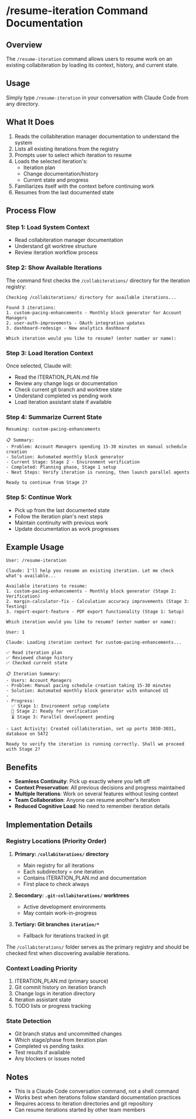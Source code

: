 # /resume-iteration Command Documentation

## Overview
The `/resume-iteration` command allows users to resume work on an existing collabiteration by loading its context, history, and current state.

## Usage
Simply type `/resume-iteration` in your conversation with Claude Code from any directory.

## What It Does
1. Reads the collabiteration manager documentation to understand the system
2. Lists all existing iterations from the registry
3. Prompts user to select which iteration to resume
4. Loads the selected iteration's:
   - Iteration plan
   - Change documentation/history
   - Current state and progress
5. Familiarizes itself with the context before continuing work
6. Resumes from the last documented state

## Process Flow

### Step 1: Load System Context
- Read collabiteration manager documentation
- Understand git worktree structure
- Review iteration workflow process

### Step 2: Show Available Iterations
The command first checks the `/collabiterations/` directory for the iteration registry:

```
Checking /collabiterations/ directory for available iterations...

Found 3 iterations:
1. custom-pacing-enhancements - Monthly block generator for Account Managers
2. user-auth-improvements - OAuth integration updates
3. dashboard-redesign - New analytics dashboard

Which iteration would you like to resume? (enter number or name):
```

### Step 3: Load Iteration Context
Once selected, Claude will:
- Read the ITERATION_PLAN.md file
- Review any change logs or documentation
- Check current git branch and worktree state
- Understand completed vs pending work
- Load iteration assistant state if available

### Step 4: Summarize Current State
```
Resuming: custom-pacing-enhancements

📋 Summary:
- Problem: Account Managers spending 15-30 minutes on manual schedule creation
- Solution: Automated monthly block generator
- Current Stage: Stage 2 - Environment verification
- Completed: Planning phase, Stage 1 setup
- Next Steps: Verify iteration is running, then launch parallel agents

Ready to continue from Stage 2?
```

### Step 5: Continue Work
- Pick up from the last documented state
- Follow the iteration plan's next steps
- Maintain continuity with previous work
- Update documentation as work progresses

## Example Usage

```
User: /resume-iteration

Claude: I'll help you resume an existing iteration. Let me check what's available...

Available iterations to resume:
1. custom-pacing-enhancements - Monthly block generator (Stage 2: Verification)
2. margin-calculator-fix - Calculation accuracy improvements (Stage 3: Testing)
3. report-export-feature - PDF export functionality (Stage 1: Setup)

Which iteration would you like to resume? (enter number or name):

User: 1

Claude: Loading iteration context for custom-pacing-enhancements...

✅ Read iteration plan
✅ Reviewed change history
✅ Checked current state

📋 Iteration Summary:
- Users: Account Managers
- Problem: Manual pacing schedule creation taking 15-30 minutes
- Solution: Automated monthly block generator with enhanced UI
- 
- Progress:
  ✅ Stage 1: Environment setup complete
  🔄 Stage 2: Ready for verification
  ⏳ Stage 3: Parallel development pending
  
- Last Activity: Created collabiteration, set up ports 3030-3031, database on 5472

Ready to verify the iteration is running correctly. Shall we proceed with Stage 2?
```

## Benefits
- **Seamless Continuity**: Pick up exactly where you left off
- **Context Preservation**: All previous decisions and progress maintained
- **Multiple Iterations**: Work on several features without losing context
- **Team Collaboration**: Anyone can resume another's iteration
- **Reduced Cognitive Load**: No need to remember iteration details

## Implementation Details

### Registry Locations (Priority Order)
1. **Primary: `/collabiterations/` directory**
   - Main registry for all iterations
   - Each subdirectory = one iteration
   - Contains ITERATION_PLAN.md and documentation
   - First place to check always

2. **Secondary: `.git-collabiterations/` worktrees**
   - Active development environments
   - May contain work-in-progress

3. **Tertiary: Git branches `iteration/*`**
   - Fallback for iterations tracked in git

The `/collabiterations/` folder serves as the primary registry and should be checked first when discovering available iterations.

### Context Loading Priority
1. ITERATION_PLAN.md (primary source)
2. Git commit history on iteration branch
3. Change logs in iteration directory
4. Iteration assistant state
5. TODO lists or progress tracking

### State Detection
- Git branch status and uncommitted changes
- Which stage/phase from iteration plan
- Completed vs pending tasks
- Test results if available
- Any blockers or issues noted

## Notes
- This is a Claude Code conversation command, not a shell command
- Works best when iterations follow standard documentation practices
- Requires access to iteration directories and git repository
- Can resume iterations started by other team members